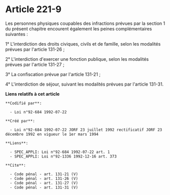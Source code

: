 # Article 221-9

Les personnes physiques coupables des infractions prévues par la section 1 du présent chapitre encourent également les peines
complémentaires suivantes : 

1° L'interdiction des droits civiques, civils et de famille, selon les modalités prévues par l'article 131-26 ; 

2° L'interdiction d'exercer une fonction publique, selon les modalités prévues par l'article 131-27 ; 

3° La confiscation prévue par l'article 131-21 ; 

4° L'interdiction de séjour, suivant les modalités prévues par l'article 131-31.

**Liens relatifs à cet article**

	**Codifié par**:

	  - Loi n°92-684 1992-07-22

	**Créé par**:

	  - Loi n°92-684 1992-07-22 JORF 23 juillet 1992 rectificatif JORF 23 décembre 1992 en vigueur le 1er mars 1994

	**Liens**:

	  - SPEC_APPLI: Loi n°92-684 1992-07-22 art. 1
	  - SPEC_APPLI: Loi n°92-1336 1992-12-16 art. 373

	**Cite**:

	  - Code pénal - art. 131-21 (V)
	  - Code pénal - art. 131-26 (V)
	  - Code pénal - art. 131-27 (V)
	  - Code pénal - art. 131-31 (V)
